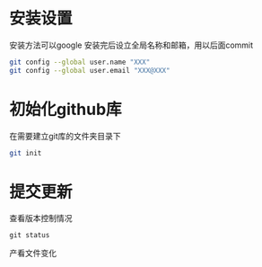 # 安装设置
安装方法可以google
安装完后设立全局名称和邮箱，用以后面commit
```bash
git config --global user.name "XXX"
git config --global user.email "XXX@XXX"
```
# 初始化github库
在需要建立git库的文件夹目录下
```bash
git init
```
# 提交更新
查看版本控制情况
```
git status
```
产看文件变化